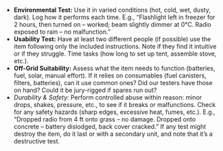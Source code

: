 - **Environmental Test:** Use it in varied conditions (hot, cold, wet, dusty, dark). Log how it performs each time. E.g., “Flashlight left in freezer for 2 hours, then turned on – worked; beam slightly dimmer at 0°C. Radio exposed to rain – no malfunction.”  
- **Usability Test:** Have at least two different people (if possible) use the item following only the included instructions. Note if they find it intuitive or if they struggle. Time tasks (how long to set up tent, assemble stove, etc.).  
- **Off-Grid Suitability:** Assess what the item needs to function (batteries, fuel, solar, manual effort). If it relies on consumables (fuel canisters, filters, batteries), can it use common ones? Did our testers have those on hand? Could it be jury-rigged if spares run out?  
- _Durability & Safety:_ Perform controlled abuse within reason: minor drops, shakes, pressure, etc., to see if it breaks or malfunctions. Check for any safety hazards (sharp edges, excessive heat, fumes, etc.). E.g., “Dropped radio from 4 ft onto grass – no damage. Dropped onto concrete – battery dislodged, back cover cracked.” If any test might destroy the item, do it last or with a secondary unit, and note that it’s a destructive test.